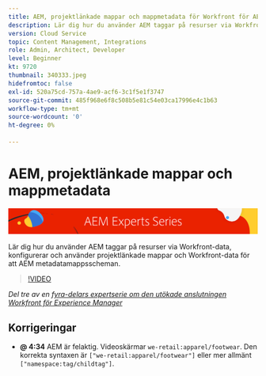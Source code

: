 ```yaml
---
title: AEM, projektlänkade mappar och mappmetadata för Workfront för AEM förbättrade anslutningsprogrammet
description: Lär dig hur du använder AEM taggar på resurser via Workfront-data, använder projektlänkade mappar och Workfront-data för att AEM metadatamappsscheman.
version: Cloud Service
topic: Content Management, Integrations
role: Admin, Architect, Developer
level: Beginner
kt: 9720
thumbnail: 340333.jpeg
hidefromtoc: false
exl-id: 520a75cd-757a-4ae9-acf6-3c1f5e1f3747
source-git-commit: 485f968e6f8c508b5e81c54e03ca17996e4c1b63
workflow-type: tm+mt
source-wordcount: '0'
ht-degree: 0%

---
```


# AEM, projektlänkade mappar och mappmetadata

![AEM Experts Series](./assets/banner.png)

Lär dig hur du använder AEM taggar på resurser via Workfront-data, konfigurerar och använder projektlänkade mappar och Workfront-data för att AEM metadatamappsscheman.

>[!VIDEO](https://video.tv.adobe.com/v/340333/?quality=12&learn=on)

_Del tre av en [fyra-delars expertserie om den utökade anslutningen Workfront för Experience Manager](./overview.md)_

## Korrigeringar

+ __@ 4:34__ AEM är felaktig. Videoskärmar `we-retail:apparel/footwear`. Den korrekta syntaxen är `["we-retail:apparel/footwear"]` eller mer allmänt `["namespace:tag/childtag"]`.
